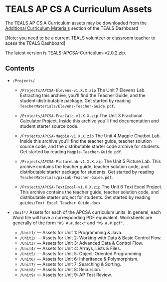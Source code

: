 TEALS AP CS A Curriculum Assets
====================================================================================================

The TEALS AP CS A Curriculum assets may be downloaded from the [Additional Curriculum Materials]
section of the TEALS Dashboard 

[Note: you need to be a current TEALS volunteer or classroom teacher to acess the TEALS Dashboard]

The latest version is TEALS-APCSA-Curriculum-v2.0.2.zip.

Contents
--------

- `/Projects/`

  - <code id="elevens">/Projects/APCSA-Elevens-v1.X.X.zip</code>
    The Unit 7 Elevens Lab. Extracting this archive, you'll find the Teacher Guide,
    and the student-distributable package. Get started by reading
    `TeacherMaterials/Elevens-Teacher-Guide.pdf`.

  - <code id="fraccalc">/Projects/APCSA-FracCalc-v1.X.X.zip</code>
    The Unit 3 Fractional Calculator Project. Inside this archive you'll find documentation and
    student starter source code.

  - <code id="magpie">/Projects/APCSA-Magpie-v1.X.X.zip</code>
    The Unit 4 Magpie Chatbot Lab. Inside this archive you'll find the teacher guide, teacher
    solution source code, and the distributable starter code archive for students. Get started by
    reading `Magpie-Teacher-Guide.pdf`.

  - <code id="picturelab">/Projects/APCSA-PictureLab-v1.X.X.zip</code>
    The Unit 5 Picture Lab. This archive contains the teacher guide, teacher solution code, and
    distributable starter package for students. Get started by reading
    `TeacherMaterials/pixLab-Teacher-Guide.pdf`.

  - <code id="textexcel">/Projects/APCSA-TextExcel-v1.X.X.zip</code>
    The Unit 6 Text Excel Project. This archive contains the teacher guide, teacher solution code,
    and distributable starter project for students. Get started by reading `guides/Text Excel
    Teacher Guide.docx`.

- `/Unit*/`
  Assets for each of the APCSA curriculum units. In general, each Word file will have a
  corresponding PDF equivalent. Worksheets are generally of the form `"WS #.#.docx"` and
  `"WS #.#.pdf"`.

  - `/Unit1/` — Assets for Unit 1: Programming & Java.
  - `/Unit2/` — Assets for Unit 2: Working with Data & Basic Control Flow.
  - `/Unit3/` — Assets for Unit 3: Advanced Data & Control Flow.
  - `/Unit4/` — Assets for Unit 4: Arrays, Lists & Files.
  - `/Unit5/` — Assets for Unit 5: Object-Oriented Programming.
  - `/Unit6/` — Assets for Unit 6: Inheritance & Polymorphism.
  - `/Unit7/` — Assets for Unit 7: Searching & Sorting.
  - `/Unit8/` — Assets for Unit 8: Recursion.
  - `/Unit9/` — Assets for Unit 9: AP Test Review.



[Additional Curriculum Materials]:   https://www.tealsk12.org/dashboard/curriculum-repository/

